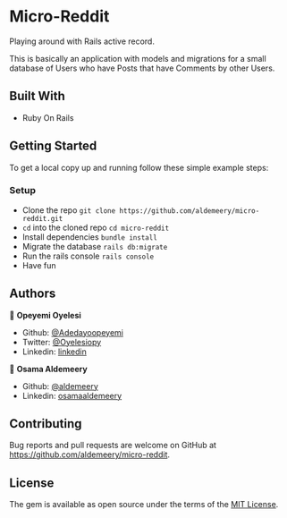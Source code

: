 # Micro-Reddit

Playing around with Rails active record.

This is basically an application with models and migrations for a small database of Users who have Posts that have Comments by other Users.

## Built With

- Ruby On Rails

## Getting Started

To get a local copy up and running follow these simple example steps:


### Setup

- Clone the repo `git clone https://github.com/aldemeery/micro-reddit.git`
- `cd` into the cloned repo `cd micro-reddit`
- Install dependencies `bundle install`
- Migrate the database `rails db:migrate`
- Run the rails console `rails console`
- Have fun

## Authors

👤 **Opeyemi Oyelesi**

- Github: [@Adedayoopeyemi](https://github.com/Adedayoopeyemi)
- Twitter: [@Oyelesiopy](https://twitter.com/oyelesiopy)
- Linkedin: [linkedin](https://linkedin.com/opeyemioyelesi)

👤 **Osama Aldemeery**

- Github: [@aldemeery](https://github.com/aldemeery)
- Linkedin: [osamaaldemeery](https://linkedin.com/in/osamaaldemeery)

## Contributing

Bug reports and pull requests are welcome on GitHub at https://github.com/aldemeery/micro-reddit.


## License

The gem is available as open source under the terms of the [MIT License](https://opensource.org/licenses/MIT).
